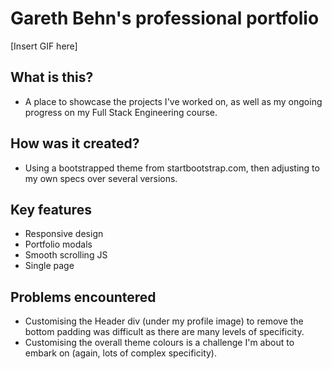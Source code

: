 # Gareth Behn's professional portfolio
[Insert GIF here]
## What is this?
* A place to showcase the projects I've worked on, as well as my ongoing progress on my Full Stack Engineering course.
## How was it created?
* Using a bootstrapped theme from startbootstrap.com, then adjusting to my own specs over several versions.
## Key features
* Responsive design
* Portfolio modals
* Smooth scrolling JS
* Single page
## Problems encountered
* Customising the Header div (under my profile image) to remove the bottom padding was difficult as there are many levels of specificity.
* Customising the overall theme colours is a challenge I'm about to embark on (again, lots of complex specificity).
